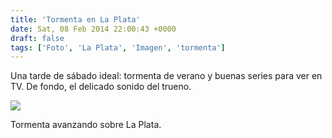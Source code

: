 ```yaml
---
title: 'Tormenta en La Plata'
date: Sat, 08 Feb 2014 22:00:43 +0000
draft: false
tags: ['Foto', 'La Plata', 'Imagen', 'tormenta']
---
```


Una tarde de sábado ideal: tormenta de verano y buenas series para ver en TV. De fondo, el delicado sonido del trueno. 

[![](http://farm8.staticflickr.com/7359/12393543203_076828078d.jpg)](http://flic.kr/p/jTb9Bn) 

Tormenta avanzando sobre La Plata.
